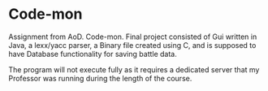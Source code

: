 Code-mon
========

Assignment from AoD. Code-mon.
Final project consisted of Gui written in Java, a lexx/yacc parser, a Binary file created using C, and is supposed to have Database functionality for saving battle data.

The program will not execute fully as it requires a dedicated server that my Professor was running during the length of the course.
